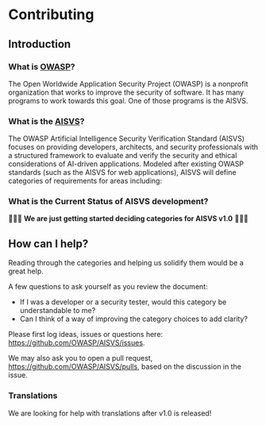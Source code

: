 # Contributing

## Introduction

### What is [OWASP](https://owasp.org/)?

The Open Worldwide Application Security Project (OWASP) is a nonprofit organization that works to improve the security of software. It has many programs to work towards this goal. One of those programs is the AISVS.

### What is the [AISVS](https://github.com/OWASP/www-project-artificial-intelligence-security-verification-standard-aisvs-docs)?

The OWASP Artificial Intelligence Security Verification Standard (AISVS) focuses on providing developers, architects, and security professionals with a structured framework to evaluate and verify the security and ethical considerations of AI-driven applications. Modeled after existing OWASP standards (such as the AISVS for web applications), AISVS will define categories of requirements for areas including:

### What is the Current Status of AISVS development?

🎉🎉🎉 **We are just getting started deciding categories for AISVS v1.0** 🎉🎉🎉

## How can I help?

Reading through the categories and helping us solidify them would be a great help.

A few questions to ask yourself as you review the document:

* If I was a developer or a security tester, would this category be understandable to me?
* Can I think of a way of improving the category choices to add clarity?

Please first log ideas, issues or questions here: <https://github.com/OWASP/AISVS/issues>. 

We may also ask you to open a pull request, <https://github.com/OWASP/AISVS/pulls>, based on the discussion in the issue. 

### Translations

We are looking for help with translations after v1.0 is released!
